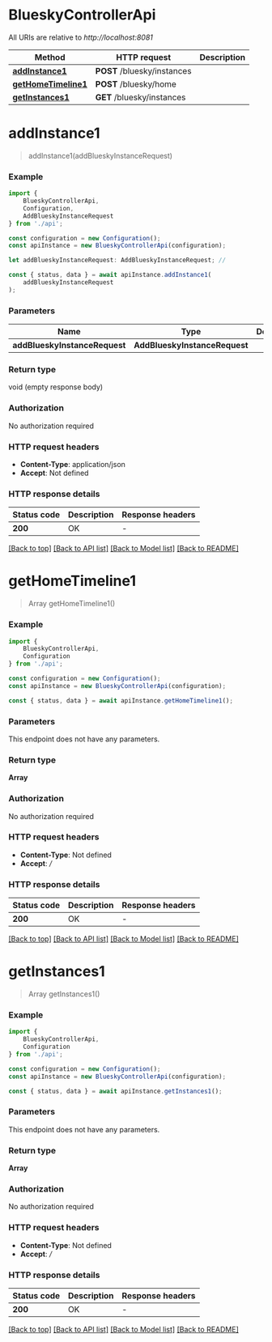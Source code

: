 # BlueskyControllerApi

All URIs are relative to *http://localhost:8081*

|Method | HTTP request | Description|
|------------- | ------------- | -------------|
|[**addInstance1**](#addinstance1) | **POST** /bluesky/instances | |
|[**getHomeTimeline1**](#gethometimeline1) | **POST** /bluesky/home | |
|[**getInstances1**](#getinstances1) | **GET** /bluesky/instances | |

# **addInstance1**
> addInstance1(addBlueskyInstanceRequest)


### Example

```typescript
import {
    BlueskyControllerApi,
    Configuration,
    AddBlueskyInstanceRequest
} from './api';

const configuration = new Configuration();
const apiInstance = new BlueskyControllerApi(configuration);

let addBlueskyInstanceRequest: AddBlueskyInstanceRequest; //

const { status, data } = await apiInstance.addInstance1(
    addBlueskyInstanceRequest
);
```

### Parameters

|Name | Type | Description  | Notes|
|------------- | ------------- | ------------- | -------------|
| **addBlueskyInstanceRequest** | **AddBlueskyInstanceRequest**|  | |


### Return type

void (empty response body)

### Authorization

No authorization required

### HTTP request headers

 - **Content-Type**: application/json
 - **Accept**: Not defined


### HTTP response details
| Status code | Description | Response headers |
|-------------|-------------|------------------|
|**200** | OK |  -  |

[[Back to top]](#) [[Back to API list]](../README.md#documentation-for-api-endpoints) [[Back to Model list]](../README.md#documentation-for-models) [[Back to README]](../README.md)

# **getHomeTimeline1**
> Array<Message> getHomeTimeline1()


### Example

```typescript
import {
    BlueskyControllerApi,
    Configuration
} from './api';

const configuration = new Configuration();
const apiInstance = new BlueskyControllerApi(configuration);

const { status, data } = await apiInstance.getHomeTimeline1();
```

### Parameters
This endpoint does not have any parameters.


### Return type

**Array<Message>**

### Authorization

No authorization required

### HTTP request headers

 - **Content-Type**: Not defined
 - **Accept**: */*


### HTTP response details
| Status code | Description | Response headers |
|-------------|-------------|------------------|
|**200** | OK |  -  |

[[Back to top]](#) [[Back to API list]](../README.md#documentation-for-api-endpoints) [[Back to Model list]](../README.md#documentation-for-models) [[Back to README]](../README.md)

# **getInstances1**
> Array<BlueskyService> getInstances1()


### Example

```typescript
import {
    BlueskyControllerApi,
    Configuration
} from './api';

const configuration = new Configuration();
const apiInstance = new BlueskyControllerApi(configuration);

const { status, data } = await apiInstance.getInstances1();
```

### Parameters
This endpoint does not have any parameters.


### Return type

**Array<BlueskyService>**

### Authorization

No authorization required

### HTTP request headers

 - **Content-Type**: Not defined
 - **Accept**: */*


### HTTP response details
| Status code | Description | Response headers |
|-------------|-------------|------------------|
|**200** | OK |  -  |

[[Back to top]](#) [[Back to API list]](../README.md#documentation-for-api-endpoints) [[Back to Model list]](../README.md#documentation-for-models) [[Back to README]](../README.md)

